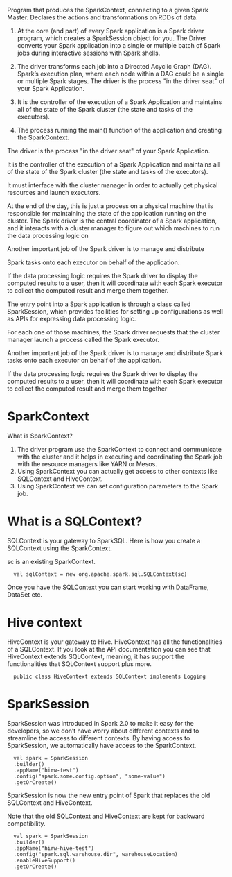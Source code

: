 Program that produces the SparkContext, connecting to a given Spark Master.
Declares the actions and transformations on RDDs of data.

1. At the core (and part) of every Spark application is a Spark driver program, which creates a SparkSession
   object for you.
   The Driver converts your Spark application into a single or multiple batch of Spark jobs during interactive sessions with Spark
   shells.

2. The driver transforms each job into a Directed Acyclic Graph (DAG).
   Spark’s execution plan, where each node within a DAG could be a single or multiple Spark stages.
   The driver is the process "in the driver seat" of your Spark Application.
3. It is the controller of the execution of a Spark Application and maintains all of the state of the Spark cluster
   (the state and tasks of the executors). 

4. The process running the main() function of the application and creating the SparkContext.

The driver is the process "in the driver seat" of your Spark Application.

It is the controller of the execution of a Spark Application and maintains all of the state of the Spark
cluster (the state and tasks of the executors).

It must interface with the cluster manager in order to actually get physical resources and launch executors.

At the end of the day, this is just a process on a physical machine that is responsible for maintaining the
state of the application running on the cluster.
The Spark driver is the central coordinator of a Spark application, and it interacts with a cluster manager
to figure out which machines to run the data processing logic on

Another important job of the Spark driver is to manage and distribute

Spark tasks onto each executor on behalf of the application.

If the data processing logic requires the Spark driver to display the computed results to a user, then it will
coordinate with each Spark executor to collect the computed result and merge them
together.

The entry point into a Spark application is through a class called SparkSession,
which provides facilities for setting up configurations as well as APIs for expressing data
processing logic.


For each one of those machines, the Spark driver requests that the cluster manager launch a process called the Spark executor. 

Another important job of the Spark driver is to manage and distribute Spark tasks onto each executor on behalf of the application. 

If the data processing logic requires the Spark driver to display the computed results to a user, then it will coordinate with each Spark executor to collect the computed result and merge them together


# SparkContext
What is SparkContext?

1. The driver program use the SparkContext to connect and communicate with the cluster and it helps in executing and coordinating the Spark job with the resource managers like YARN or Mesos.
2. Using SparkContext you can actually get access to other contexts like  SQLContext and HiveContext. 
3. Using SparkContext we can set configuration parameters to the Spark job.


# What is a SQLContext?
SQLContext is your gateway to SparkSQL. 
Here is how you create a SQLContext using the SparkContext.

sc is an existing SparkContext.
   
      val sqlContext = new org.apache.spark.sql.SQLContext(sc)

Once you have the SQLContext you can start working with DataFrame, DataSet etc.


# Hive context
HiveContext is your gateway to Hive. 
HiveContext has all the functionalities of a SQLContext. 
If you look at the API documentation you can see that HiveContext extends SQLContext, meaning, it has support the functionalities that SQLContext support plus more.
   
      public class HiveContext extends SQLContext implements Logging


# SparkSession

SparkSession was introduced in Spark 2.0 to make it easy for the developers, so we don’t have worry about different contexts and to streamline the access to different contexts.
By having access to SparkSession, we automatically have access to the SparkContext.

      val spark = SparkSession
      .builder()
      .appName("hirw-test")
      .config("spark.some.config.option", "some-value")
      .getOrCreate()


SparkSession is now the new entry point of Spark that replaces the old SQLContext and HiveContext.

Note that the old SQLContext and HiveContext are kept for backward compatibility.

      val spark = SparkSession
      .builder()
      .appName("hirw-hive-test")
      .config("spark.sql.warehouse.dir", warehouseLocation)
      .enableHiveSupport()
      .getOrCreate()